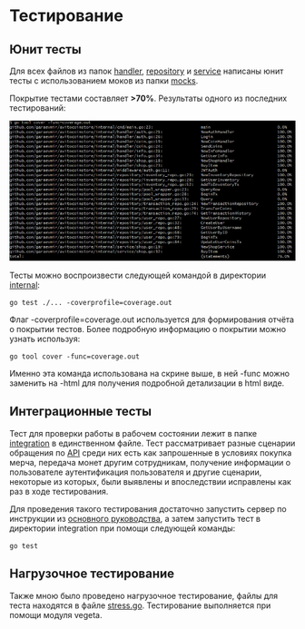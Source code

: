 # Тестирование

## Юнит тесты

Для всех файлов из папок [handler](../internal/handler/), [repository](../internal/repository/) и [service](../internal/service/) написаны юнит тесты с использованием моков из папки [mocks](./mocks/).

Покрытие тестами составляет **>70%**. Результаты одного из последних тестирований:

![](../static/coverage.png)

Тесты можно воспроизвести следующей командой в директории [internal](../internal/):

    go test ./... -coverprofile=coverage.out

Флаг -coverprofile=coverage.out используется для формирования отчёта о покрытии тестов. Более подробную информацию о покрытии можно узнать используя:

    go tool cover -func=coverage.out

Именно эта команда использована на скрине выше, в ней -func можно заменить на -html для получения подробной детализации в html виде.

## Интеграционные тесты

Тест для проверки работы в рабочем состоянии лежит в папке [integration](./integration/) в единственном файле. Тест рассматривает разные сценарии обращения по [API](../static/schema.json) среди них есть как запрошенные в условиях покупка мерча, передача монет другим сотрудникам, получение информации о пользователе аутентификация пользователя и другие сценарии, некоторые из которых, были выявлены и впоследствии исправлены как раз в ходе тестирования.

Для проведения такого тестирования достаточно запустить сервер по инструкции из [основного руководства](../README.md), а затем запустить тест в директории integration при помощи следующей команды:

    go test

## Нагрузочное тестирование

Также мною было проведено нагрузочное тестирование, файлы для теста находятся в файле [stress.go](./stress/stress.go). Тестирование выполняется при помощи модуля vegeta.
